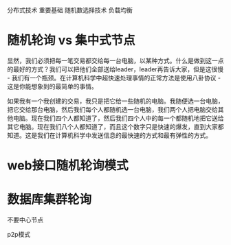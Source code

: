 分布式技术 重要基础 随机数选择技术 负载均衡
# 随机轮询 vs 集中式节点
显然，我们必须把每一笔交易都交给每一台电脑，以某种方式。什么是做到这一点的最好的方式？我们可以把他们全部送给leader，leader再告诉大家，但是这很慢 - 我们有一个瓶颈。在计算机科学中超快速处理事情的正常方法是使用八卦协议 - 这是你能想象到的最简单的事情。

如果我有一个我创建的交易，我只是把它给一些随机的电脑。我随便选一台电脑，把它交给那台电脑，然后我们每个人都随机选一台电脑，我们两个人把电脑交给其他电脑。现在我们四个人都知道了，然后我们四个人中的每一个都随机地把它送给其它电脑。现在我们八个人都知道了，而且这个数字只是快速的爆发，直到大家都知道。这是我们在计算机科学中发送信息的最快速的方式和最有弹性的方式。

# web接口随机轮询模式 
# 数据库集群轮询

不要中心节点

p2p模式